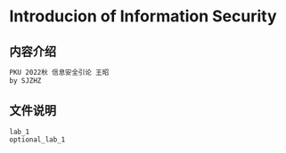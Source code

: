 # Introducion of Information Security
## 内容介绍
```txt
PKU 2022秋 信息安全引论 王昭
by SJZHZ
```
## 文件说明
```txt
lab_1
optional_lab_1

```